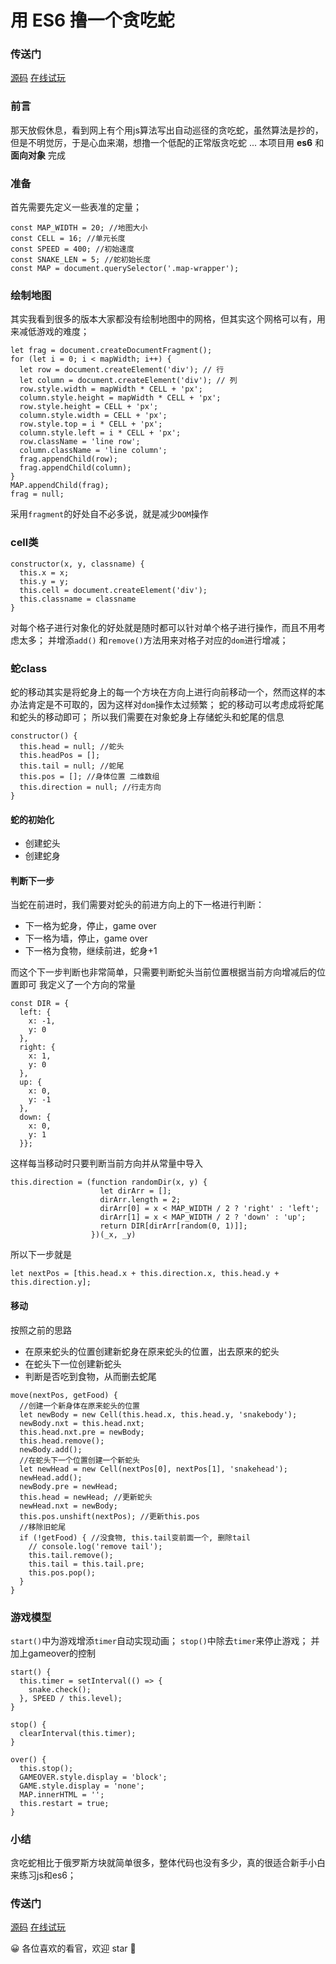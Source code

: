# 用 ES6 撸一个贪吃蛇

### 传送门
[源码](https://github.com/xiannvjiadexiaogouzi/demo/blob/master/%E8%B4%AA%E5%90%83%E8%9B%87/snake.html)
[在线试玩](https://xiannvjiadexiaogouzi.github.io/demo/%E8%B4%AA%E5%90%83%E8%9B%87/snake.html)

### 前言
那天放假休息，看到网上有个用js算法写出自动巡径的贪吃蛇，虽然算法是抄的，但是不明觉厉，于是心血来潮，想撸一个低配的正常版贪吃蛇
...
本项目用 **es6** 和 **面向对象** 完成

### 准备
首先需要先定义一些表准的定量；
```
const MAP_WIDTH = 20; //地图大小
const CELL = 16; //单元长度
const SPEED = 400; //初始速度
const SNAKE_LEN = 5; //蛇初始长度
const MAP = document.querySelector('.map-wrapper');
```

### 绘制地图
其实我看到很多的版本大家都没有绘制地图中的网格，但其实这个网格可以有，用来减低游戏的难度；
```
let frag = document.createDocumentFragment();
for (let i = 0; i < mapWidth; i++) {
  let row = document.createElement('div'); // 行
  let column = document.createElement('div'); // 列
  row.style.width = mapWidth * CELL + 'px';
  column.style.height = mapWidth * CELL + 'px';
  row.style.height = CELL + 'px';
  column.style.width = CELL + 'px';
  row.style.top = i * CELL + 'px';
  column.style.left = i * CELL + 'px';
  row.className = 'line row';
  column.className = 'line column';
  frag.appendChild(row);
  frag.appendChild(column);
}
MAP.appendChild(frag);
frag = null;
```
采用`fragment`的好处自不必多说，就是减少`DOM`操作

### cell类
```
constructor(x, y, classname) {
  this.x = x;
  this.y = y;
  this.cell = document.createElement('div');
  this.classname = classname
}
```
对每个格子进行对象化的好处就是随时都可以针对单个格子进行操作，而且不用考虑太多；
并增添`add()` 和`remove()`方法用来对格子对应的`dom`进行增减；

### 蛇class
蛇的移动其实是将蛇身上的每一个方块在方向上进行向前移动一个，然而这样的本办法肯定是不可取的，因为这样对`dom`操作太过频繁；
蛇的移动可以考虑成将蛇尾和蛇头的移动即可；
所以我们需要在对象蛇身上存储蛇头和蛇尾的信息
```
constructor() {
  this.head = null; //蛇头
  this.headPos = [];
  this.tail = null; //蛇尾
  this.pos = []; //身体位置 二维数组
  this.direction = null; //行走方向
}
```
#### 蛇的初始化
- 创建蛇头
- 创建蛇身

#### 判断下一步
当蛇在前进时，我们需要对蛇头的前进方向上的下一格进行判断：
- 下一格为蛇身，停止，game over
- 下一格为墙，停止，game over
- 下一格为食物，继续前进，蛇身+1

而这个下一步判断也非常简单，只需要判断蛇头当前位置根据当前方向增减后的位置即可
我定义了一个方向的常量
```
const DIR = {
  left: {
    x: -1,
    y: 0
  },
  right: {
    x: 1,
    y: 0
  },
  up: {
    x: 0,
    y: -1
  },
  down: {
    x: 0,
    y: 1
  }};
```
这样每当移动时只要判断当前方向并从常量中导入
```
this.direction = (function randomDir(x, y) {
                    let dirArr = [];
                    dirArr.length = 2;
                    dirArr[0] = x < MAP_WIDTH / 2 ? 'right' : 'left';
                    dirArr[1] = x < MAP_WIDTH / 2 ? 'down' : 'up';
                    return DIR[dirArr[random(0, 1)]];
                  })(_x, _y)
```
所以下一步就是
```
let nextPos = [this.head.x + this.direction.x, this.head.y + this.direction.y];
```

#### 移动
按照之前的思路
- 在原来蛇头的位置创建新蛇身在原来蛇头的位置，出去原来的蛇头
- 在蛇头下一位创建新蛇头
- 判断是否吃到食物，从而删去蛇尾
```
move(nextPos, getFood) {
  //创建一个新身体在原来蛇头的位置
  let newBody = new Cell(this.head.x, this.head.y, 'snakebody');
  newBody.nxt = this.head.nxt;
  this.head.nxt.pre = newBody;
  this.head.remove();
  newBody.add();
  //在蛇头下一个位置创建一个新蛇头
  let newHead = new Cell(nextPos[0], nextPos[1], 'snakehead');
  newHead.add();
  newBody.pre = newHead;
  this.head = newHead; //更新蛇头
  newHead.nxt = newBody;
  this.pos.unshift(nextPos); //更新this.pos
  //移除旧蛇尾
  if (!getFood) { //没食物, this.tail变前面一个, 删除tail
    // console.log('remove tail');
    this.tail.remove();
    this.tail = this.tail.pre;
    this.pos.pop();
  }
}
```

### 游戏模型
`start()`中为游戏增添`timer`自动实现动画；
`stop()`中除去`timer`来停止游戏；
并加上gameover的控制
```
start() {
  this.timer = setInterval(() => {
    snake.check();
  }, SPEED / this.level);
}

stop() {
  clearInterval(this.timer);
}

over() {
  this.stop();
  GAMEOVER.style.display = 'block';
  GAME.style.display = 'none';
  MAP.innerHTML = '';
  this.restart = true;
}
```

### 小结
贪吃蛇相比于俄罗斯方块就简单很多，整体代码也没有多少，真的很适合新手小白来练习js和es6；

### 传送门
[源码](https://github.com/xiannvjiadexiaogouzi/demo/blob/master/%E8%B4%AA%E5%90%83%E8%9B%87/snake.html)
[在线试玩](https://xiannvjiadexiaogouzi.github.io/demo/%E8%B4%AA%E5%90%83%E8%9B%87/snake.html)

😀 各位喜欢的看官，欢迎 star 🌟